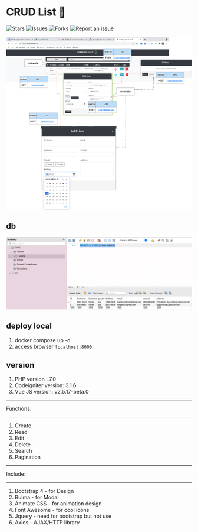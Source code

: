 # CRUD List 🎇

![Stars](https://img.shields.io/github/stars/tquangdo/vue2-ci3-bulma-crud-list?color=f05340)
![Issues](https://img.shields.io/github/issues/tquangdo/vue2-ci3-bulma-crud-list?color=f05340)
![Forks](https://img.shields.io/github/forks/tquangdo/vue2-ci3-bulma-crud-list?color=f05340)
[![Report an issue](https://img.shields.io/badge/Support-Issues-green)](https://github.com/tquangdo/vue2-ci3-bulma-crud-list/issues/new)

![demo](screenshot/demo.png)

## db
![db](screenshot/db.png)

## deploy local
1. docker compose up -d
2. access browser `localhost:8000`

## version
1. PHP version : 7.0
2. Codeigniter version: 3.1.6
3. Vue JS version: v2.5.17-beta.0

**********
Functions:
**********
1. Create
2. Read
3. Edit
4. Delete
5. Search
6. Pagination

********
Include:
********
1. Bootstrap 4 - for Design
2. Bulma - for Modal
3. Animate CSS - for animation design
4. Font Awesome - for cool icons
5. Jquery - need for bootstrap but not use
6. Axios - AJAX/HTTP library


